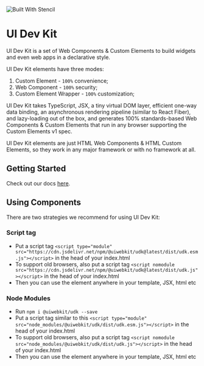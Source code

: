 ![Built With Stencil](https://img.shields.io/badge/-Built%20With%20Stencil-16161d.svg?logo=data%3Aimage%2Fsvg%2Bxml%3Bbase64%2CPD94bWwgdmVyc2lvbj0iMS4wIiBlbmNvZGluZz0idXRmLTgiPz4KPCEtLSBHZW5lcmF0b3I6IEFkb2JlIElsbHVzdHJhdG9yIDE5LjIuMSwgU1ZHIEV4cG9ydCBQbHVnLUluIC4gU1ZHIFZlcnNpb246IDYuMDAgQnVpbGQgMCkgIC0tPgo8c3ZnIHZlcnNpb249IjEuMSIgaWQ9IkxheWVyXzEiIHhtbG5zPSJodHRwOi8vd3d3LnczLm9yZy8yMDAwL3N2ZyIgeG1sbnM6eGxpbms9Imh0dHA6Ly93d3cudzMub3JnLzE5OTkveGxpbmsiIHg9IjBweCIgeT0iMHB4IgoJIHZpZXdCb3g9IjAgMCA1MTIgNTEyIiBzdHlsZT0iZW5hYmxlLWJhY2tncm91bmQ6bmV3IDAgMCA1MTIgNTEyOyIgeG1sOnNwYWNlPSJwcmVzZXJ2ZSI%2BCjxzdHlsZSB0eXBlPSJ0ZXh0L2NzcyI%2BCgkuc3Qwe2ZpbGw6I0ZGRkZGRjt9Cjwvc3R5bGU%2BCjxwYXRoIGNsYXNzPSJzdDAiIGQ9Ik00MjQuNywzNzMuOWMwLDM3LjYtNTUuMSw2OC42LTkyLjcsNjguNkgxODAuNGMtMzcuOSwwLTkyLjctMzAuNy05Mi43LTY4LjZ2LTMuNmgzMzYuOVYzNzMuOXoiLz4KPHBhdGggY2xhc3M9InN0MCIgZD0iTTQyNC43LDI5Mi4xSDE4MC40Yy0zNy42LDAtOTIuNy0zMS05Mi43LTY4LjZ2LTMuNkgzMzJjMzcuNiwwLDkyLjcsMzEsOTIuNyw2OC42VjI5Mi4xeiIvPgo8cGF0aCBjbGFzcz0ic3QwIiBkPSJNNDI0LjcsMTQxLjdIODcuN3YtMy42YzAtMzcuNiw1NC44LTY4LjYsOTIuNy02OC42SDMzMmMzNy45LDAsOTIuNywzMC43LDkyLjcsNjguNlYxNDEuN3oiLz4KPC9zdmc%2BCg%3D%3D&colorA=16161d&style=flat-square)

# UI Dev Kit

UI Dev Kit is a set of Web Components & Custom Elements to build widgets and even web apps in a declarative style.

UI Dev Kit elements have three modes:
1. Custom Element - `100%` convenience;
2. Web Component - `100%` security;
3. Custom Element Wrapper - `100%` customization;

UI Dev Kit takes TypeScript, JSX, a tiny virtual DOM layer, efficient one-way data binding, an asynchronous rendering pipeline (similar to React Fiber), and lazy-loading out of the box, and generates 100% standards-based Web Components & Custom Elements that run in any browser supporting the Custom Elements v1 spec.

UI Dev Kit elements are just HTML Web Components & HTML Custom Elements, so they work in any major framework or with no framework at all.

## Getting Started

Check out our docs [here](https://uiwebkit.com/udk/1/).


## Using Components

There are two strategies we recommend for using UI Dev Kit:

### Script tag

- Put a script tag `<script type="module" src="https://cdn.jsdelivr.net/npm/@uiwebkit/udk@latest/dist/udk.esm.js"></script>` in the head of your index.html
- To support old browsers, also put a script tag `<script nomodule src="https://cdn.jsdelivr.net/npm/@uiwebkit/udk@latest/dist/udk.js"></script>` in the head of your index.html
- Then you can use the element anywhere in your template, JSX, html etc

### Node Modules
- Run `npm i @uiwebkit/udk --save`
- Put a script tag similar to this `<script type="module" src="node_modules/@uiwebkit/udk/dist/udk.esm.js"></script>` in the head of your index.html
- To support old browsers, also put a script tag `<script nomodule src="node_modules/@uiwebkit/udk/dist/udk.js"></script>` in the head of your index.html
- Then you can use the element anywhere in your template, JSX, html etc
